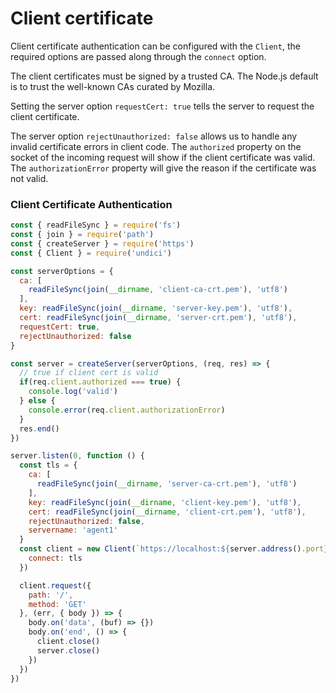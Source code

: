 # Client certificate

Client certificate authentication can be configured with the `Client`, the required options are passed along through the `connect` option.

The client certificates must be signed by a trusted CA. The Node.js default is to trust the well-known CAs curated by Mozilla.

Setting the server option `requestCert: true` tells the server to request the client certificate.

The server option `rejectUnauthorized: false` allows us to handle any invalid certificate errors in client code. The `authorized` property on the socket of the incoming request will show if the client certificate was valid. The `authorizationError` property will give the reason if the certificate was not valid.

### Client Certificate Authentication

```js
const { readFileSync } = require('fs')
const { join } = require('path')
const { createServer } = require('https')
const { Client } = require('undici')

const serverOptions = {
  ca: [
    readFileSync(join(__dirname, 'client-ca-crt.pem'), 'utf8')
  ],
  key: readFileSync(join(__dirname, 'server-key.pem'), 'utf8'),
  cert: readFileSync(join(__dirname, 'server-crt.pem'), 'utf8'),
  requestCert: true,
  rejectUnauthorized: false
}

const server = createServer(serverOptions, (req, res) => {
  // true if client cert is valid
  if(req.client.authorized === true) {
    console.log('valid')
  } else {
    console.error(req.client.authorizationError)
  }
  res.end()
})

server.listen(0, function () {
  const tls = {
    ca: [
      readFileSync(join(__dirname, 'server-ca-crt.pem'), 'utf8')
    ],
    key: readFileSync(join(__dirname, 'client-key.pem'), 'utf8'),
    cert: readFileSync(join(__dirname, 'client-crt.pem'), 'utf8'),
    rejectUnauthorized: false,
    servername: 'agent1'
  }
  const client = new Client(`https://localhost:${server.address().port}`, {
    connect: tls
  })

  client.request({
    path: '/',
    method: 'GET'
  }, (err, { body }) => {
    body.on('data', (buf) => {})
    body.on('end', () => {
      client.close()
      server.close()
    })
  })
})
```
